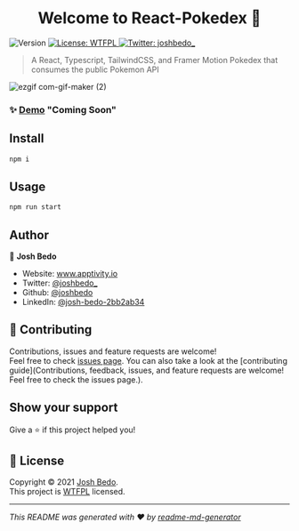 <h1 align="center">Welcome to React-Pokedex 👋 </h1>
<p>
  <img alt="Version" src="https://img.shields.io/badge/version-0.1.0-blue.svg?cacheSeconds=2592000" />
  <a href="http://www.wtfpl.net/" target="_blank">
    <img alt="License: WTFPL" src="https://img.shields.io/badge/License-WTFPL-yellow.svg" />
  </a>
  <a href="https://twitter.com/joshbedo_" target="_blank">
    <img alt="Twitter: joshbedo_" src="https://img.shields.io/twitter/follow/joshbedo_.svg?style=social" />
  </a>
</p>

> A React, Typescript, TailwindCSS, and Framer Motion Pokedex that consumes the public Pokemon API

![ezgif com-gif-maker (2)](https://user-images.githubusercontent.com/607239/106487019-40c25080-6480-11eb-8098-257416e6a177.gif)


### ✨ [Demo](https://www.latlmes.com/breaking/your-sensational-news-headline-here-3) "Coming Soon"

## Install

```sh
npm i
```

## Usage

```sh
npm run start
```

## Author

👤 **Josh Bedo**

* Website: www.apptivity.io
* Twitter: [@joshbedo\_](https://twitter.com/joshbedo\_)
* Github: [@joshbedo](https://github.com/joshbedo)
* LinkedIn: [@josh-bedo-2bb2ab34](https://linkedin.com/in/josh-bedo-2bb2ab34)

## 🤝 Contributing

Contributions, issues and feature requests are welcome!<br />Feel free to check [issues page](https://github.com/joshbedo/Pokedex-React/issues). You can also take a look at the [contributing guide](Contributions, feedback, issues, and feature requests are welcome! Feel free to check the issues page.).

## Show your support

Give a ⭐️ if this project helped you!

## 📝 License

Copyright © 2021 [Josh Bedo](https://github.com/joshbedo).<br />
This project is [WTFPL](http://www.wtfpl.net/) licensed.

***
_This README was generated with ❤️ by [readme-md-generator](https://github.com/kefranabg/readme-md-generator)_